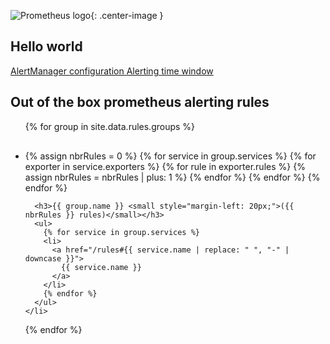 
<style>
.center-image
{
    margin: 0 auto;
    display: block;
}
</style>


![Prometheus logo](/assets/prometheus-logo.png){: .center-image }


<h2>
  Hello world
</h2>

<a href="/alertmanager">
  AlertManager configuration
</a>

<a href="/sleep-peacefully">
  Alerting time window
</a>

<h2>
  Out of the box prometheus alerting rules
</h2>

<ul>
  {% for group in site.data.rules.groups %}
    <li style="margin-top: 30px;">
      {% assign nbrRules = 0 %}
      {% for service in group.services %}
        {% for exporter in service.exporters %}
          {% for rule in exporter.rules %}
            {% assign nbrRules = nbrRules | plus: 1 %}
          {% endfor %}
        {% endfor %}
      {% endfor %}

      <h3>{{ group.name }} <small style="margin-left: 20px;">({{ nbrRules }} rules)</small></h3>
      <ul>
        {% for service in group.services %}
        <li>
          <a href="/rules#{{ service.name | replace: " ", "-" | downcase }}">
            {{ service.name }}
          </a>
        </li>
        {% endfor %}
      </ul>
    </li>
  {% endfor %}
</ul>